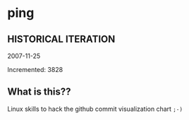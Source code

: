# ping

## HISTORICAL ITERATION
2007-11-25

Incremented: 3828

## What is this?? 
Linux skills to hack the github commit visualization chart `;-)`
